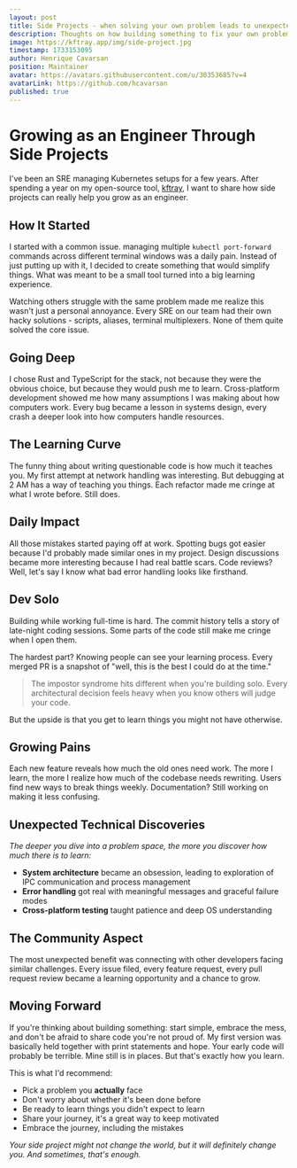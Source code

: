 ```yaml
---
layout: post
title: Side Projects - when solving your own problem leads to unexpected growth
description: Thoughts on how building something to fix your own problems can grow your technical skills & perspective
image: https://kftray.app/img/side-project.jpg
timestamp: 1733153095
author: Henrique Cavarsan
position: Maintainer
avatar: https://avatars.githubusercontent.com/u/30353685?v=4
avatarLink: https://github.com/hcavarsan
published: true
---
```



# Growing as an Engineer Through Side Projects

I've been an SRE managing Kubernetes setups for a few years. After spending a year on my open-source tool, [kftray](https://github.com/hcavarsan/kftray), I want to share how side projects can really help you grow as an engineer.

## How It Started

I started with a common issue. managing multiple `kubectl port-forward` commands across different terminal windows was a daily pain. Instead of just putting up with it, I decided to create something that would simplify things. What was meant to be a small tool turned into a big learning experience.

Watching others struggle with the same problem made me realize this wasn't just a personal annoyance. Every SRE on our team had their own hacky solutions - scripts, aliases, terminal multiplexers. None of them quite solved the core issue.

## Going Deep

I chose Rust and TypeScript for the stack, not because they were the obvious choice, but because they would push me to learn. Cross-platform development showed me how many assumptions I was making about how computers work. Every bug became a lesson in systems design, every crash a deeper look into how computers handle resources.

## The Learning Curve

The funny thing about writing questionable code is how much it teaches you. My first attempt at network handling was interesting. But debugging at 2 AM has a way of teaching you things. Each refactor made me cringe at what I wrote before. Still does.

## Daily Impact

All those mistakes started paying off at work. Spotting bugs got easier because I'd probably made similar ones in my project. Design discussions became more interesting because I had real battle scars. Code reviews? Well, let's say I know what bad error handling looks like firsthand.

## Dev Solo

Building while working full-time is hard. The commit history tells a story of late-night coding sessions. Some parts of the code still make me cringe when I open them.

The hardest part? Knowing people can see your learning process. Every merged PR is a snapshot of "well, this is the best I could do at the time."

> The impostor syndrome hits different when you're building solo. Every architectural decision feels heavy when you know others will judge your code.

But the upside is that you get to learn things you might not have otherwise.

## Growing Pains

Each new feature reveals how much the old ones need work. The more I learn, the more I realize how much of the codebase needs rewriting. Users find new ways to break things weekly. Documentation? Still working on making it less confusing.

## Unexpected Technical Discoveries

*The deeper you dive into a problem space, the more you discover how much there is to learn:*

- **System architecture** became an obsession, leading to exploration of IPC communication and process management
- **Error handling** got real with meaningful messages and graceful failure modes
- **Cross-platform testing** taught patience and deep OS understanding

## The Community Aspect

The most unexpected benefit was connecting with other developers facing similar challenges. Every issue filed, every feature request, every pull request review became a learning opportunity and a chance to grow.

## Moving Forward

If you're thinking about building something: start simple, embrace the mess, and don't be afraid to share code you're not proud of. My first version was basically held together with print statements and hope.
Your early code will probably be terrible. Mine still is in places. But that's exactly how you learn.

This is what I'd recommend:
- Pick a problem you **actually** face
- Don't worry about whether it's been done before
- Be ready to learn things you didn't expect to learn
- Share your journey, it's a great way to keep motivated
- Embrace the journey, including the mistakes

*Your side project might not change the world, but it will definitely change you. And sometimes, that's enough.*
